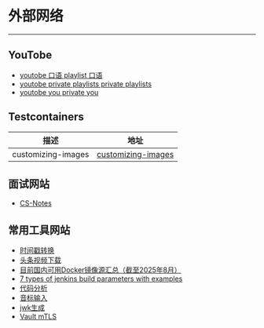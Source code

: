 # 外部网络
---

## YouTobe

- [youtobe 口语 playlist 口语](https://www.youtube.com/watch?v=NfvkoQwEjjM&list=PLGsNz6F-e2fjdoz0RpDgmtw4BBBVK_6xK)
- [youtobe private playlists private playlists](https://youtobe.com/feed/playlists)
- [youtobe you private you](https://youtobe.com/feed/you)

## Testcontainers
|描述|地址|
|  ----  | ----  |
|customizing-images|[customizing-images](https://java.testcontainers.org/features/configuration/#customizing-images)|

## 面试网站

- [CS-Notes](https://github.shao.sh/CyC2018/CS-Notes)

## 常用工具网站

- [时间戳转换](https://tool.lu/timestamp/)
- [头条视频下载](https://snapany.com/zh)
- [目前国内可用Docker镜像源汇总（截至2025年8月）](https://www.coderjia.cn/archives/dba3f94c-a021-468a-8ac6-e840f85867ea)
- [7 types of jenkins build parameters with examples](https://codefresh.io/learn/jenkins/7-types-of-jenkins-build-parameters-with-examples/)
- [代码分析](https://deepwiki.com/CyC2018/CS-Notes)
- [音标输入](https://gltjk.com/program/ipainput/)
- [jwk生成](https://jwkset.com/generate)
- [Vault mTLS](https://www.hashicorp.com/en/resources/mutual-tls-mtls-for-vault-strategic-patterns-with-hands-on-steps)